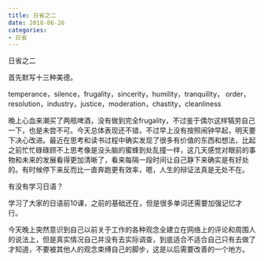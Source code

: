```yaml
---
title: 日省之二
date: 2018-06-26
categories:
- 日省
---
```


日省之二

首先默写十三种美德。

temperance，silence，frugality，sincerity，humility，tranquility，
order，resolution，industry，justice，moderation，chastity，cleanliness

晚上心血来潮买了两瓶啤酒，没有做到完全frugality，不过鉴于偶尔这样犒劳自己一下，也是未尝不可。今天总体表现还不错，不过早上没有按照闹钟早起，明天要下决心改进。最近在思考和读书过程中确实发现了很多有价值的东西和想法，比起之前忙忙碌碌顾不上思考像是没头脑的蜜蜂到处乱撞一样，这几天感觉对眼前的事物和未来的发展看得更加清晰了，看来每隔一段时间让自己静下来确实是有好处的。有时候停下来反而比一直奔跑更有效率，嗯，人生的辩证法真是无处不在。

有没有学习日语？

学习了大家的日语前10课，之前的基础还在，但是很多单词还需要加强记忆才行。

今天晚上突然意识到自己以前关于工作的各种观念全建立在网络上的评论和周围人的说法上，但是真实情况自己并没有去实际调查，到底适合不适合自己只有去做了才知道，不要被其他人的观念束缚自己的脚步，这是以后需要改善的一个地方。



